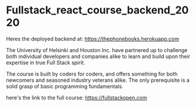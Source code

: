 # Fullstack_react_course_backend_2020

Heres the deployed backend at: https://thephonebooks.herokuapp.com

The University of Helsinki and Houston Inc. have partnered up to challenge both individual developers and companies alike to learn and build upon their expertise in true Full Stack spirit.

The course is built by coders for coders, and offers something for both newcomers and seasoned industry veterans alike. The only prerequisite is a solid grasp of basic programming fundamentals.

here's the link to the full course: https://fullstackopen.com
